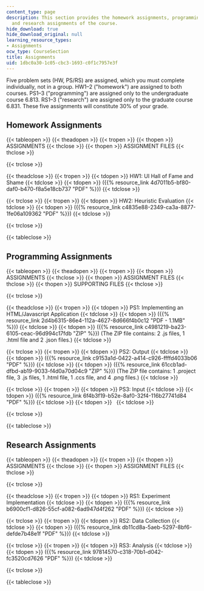 ```yaml
---
content_type: page
description: This section provides the homework assignments, programming assignments,
  and research assignments of the course.
hide_download: true
hide_download_original: null
learning_resource_types:
- Assignments
ocw_type: CourseSection
title: Assignments
uid: 1dbc0a30-1c05-cbc3-1693-c0f1c7957e3f
---
```


Five problem sets (HW, PS/RS) are assigned, which you must complete individually, not in a group. HW1–2 ("homework") are assigned to both courses. PS1–3 ("programming") are assigned only to the undergraduate course 6.813. RS1–3 ("research") are assigned only to the graduate course 6.831. These five assignments will constitute 30% of your grade.

Homework Assignments
--------------------

{{< tableopen >}}
{{< theadopen >}}
{{< tropen >}}
{{< thopen >}}
ASSIGNMENTS
{{< thclose >}}
{{< thopen >}}
ASSIGNMENT FILES
{{< thclose >}}

{{< trclose >}}

{{< theadclose >}}
{{< tropen >}}
{{< tdopen >}}
HW1: UI Hall of Fame and Shame
{{< tdclose >}}
{{< tdopen >}}
({{% resource_link 4d7011b5-bf80-daf0-b470-f8a5e18cb737 "PDF" %}})
{{< tdclose >}}

{{< trclose >}}
{{< tropen >}}
{{< tdopen >}}
HW2: Heuristic Evaluation
{{< tdclose >}}
{{< tdopen >}}
({{% resource_link c4835e88-2349-ca3a-8877-1fe06a109362 "PDF" %}})
{{< tdclose >}}

{{< trclose >}}

{{< tableclose >}}

Programming Assignments
-----------------------

{{< tableopen >}}
{{< theadopen >}}
{{< tropen >}}
{{< thopen >}}
ASSIGNMENTS
{{< thclose >}}
{{< thopen >}}
ASSIGNMENT FILES
{{< thclose >}}
{{< thopen >}}
SUPPORTING FILES
{{< thclose >}}

{{< trclose >}}

{{< theadclose >}}
{{< tropen >}}
{{< tdopen >}}
PS1: Implementing an HTML/Javascript Application
{{< tdclose >}}
{{< tdopen >}}
({{% resource_link 2d4b6315-86e4-112a-4627-8d666f4b0c12 "PDF - 1.1MB" %}})
{{< tdclose >}}
{{< tdopen >}}
({{% resource_link c4981219-ba23-6105-ceac-96d994c17fdb "ZIP" %}}) (The ZIP file contains: 2 .js files, 1 .html file and 2 .json files.)
{{< tdclose >}}

{{< trclose >}}
{{< tropen >}}
{{< tdopen >}}
PS2: Output
{{< tdclose >}}
{{< tdopen >}}
({{% resource_link c9153a1d-0422-a414-c926-ffffd4033b06 "PDF" %}})
{{< tdclose >}}
{{< tdopen >}}
({{% resource_link 61ccb1ad-dfbd-ab19-9033-f4d0a70d04c9 "ZIP" %}}) (The ZIP file contains: 1 .project file, 3 .js files, 1 .html file, 1 .ccs file, and 4 .png files.)
{{< tdclose >}}

{{< trclose >}}
{{< tropen >}}
{{< tdopen >}}
PS3: Input
{{< tdclose >}}
{{< tdopen >}}
({{% resource_link 6f4b3f19-b52e-8af0-32f4-116b27741d84 "PDF" %}})
{{< tdclose >}}
{{< tdopen >}}
 
{{< tdclose >}}

{{< trclose >}}

{{< tableclose >}}

Research Assignments
--------------------

{{< tableopen >}}
{{< theadopen >}}
{{< tropen >}}
{{< thopen >}}
ASSIGNMENTS
{{< thclose >}}
{{< thopen >}}
ASSIGNMENT FILES
{{< thclose >}}

{{< trclose >}}

{{< theadclose >}}
{{< tropen >}}
{{< tdopen >}}
RS1: Experiment Implementation
{{< tdclose >}}
{{< tdopen >}}
({{% resource_link b6900cf1-d826-55cf-a082-6ad947d4f262 "PDF" %}})
{{< tdclose >}}

{{< trclose >}}
{{< tropen >}}
{{< tdopen >}}
RS2: Data Collection
{{< tdclose >}}
{{< tdopen >}}
({{% resource_link db11cd8a-5aeb-5297-8bf6-defde7b48e1f "PDF" %}})
{{< tdclose >}}

{{< trclose >}}
{{< tropen >}}
{{< tdopen >}}
RS3: Analysis
{{< tdclose >}}
{{< tdopen >}}
({{% resource_link 97814570-c318-70b1-d042-fc3520cd7626 "PDF" %}})
{{< tdclose >}}

{{< trclose >}}

{{< tableclose >}}